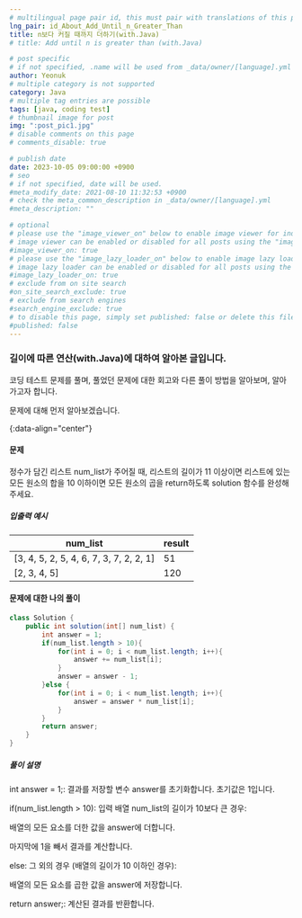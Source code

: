 ```yaml
---
# multilingual page pair id, this must pair with translations of this page. (This name must be unique)
lng_pair: id_About_Add_Until_n_Greater_Than
title: n보다 커질 때까지 더하기(with.Java)
# title: Add until n is greater than (with.Java)

# post specific
# if not specified, .name will be used from _data/owner/[language].yml
author: Yeonuk
# multiple category is not supported
category: Java
# multiple tag entries are possible
tags: [java, coding test]
# thumbnail image for post
img: ":post_pic1.jpg"
# disable comments on this page
# comments_disable: true

# publish date
date: 2023-10-05 09:00:00 +0900
# seo
# if not specified, date will be used.
#meta_modify_date: 2021-08-10 11:32:53 +0900
# check the meta_common_description in _data/owner/[language].yml
#meta_description: ""

# optional
# please use the "image_viewer_on" below to enable image viewer for individual pages or posts (_posts/ or [language]/_posts folders).
# image viewer can be enabled or disabled for all posts using the "image_viewer_posts: true" setting in _data/conf/main.yml.
#image_viewer_on: true
# please use the "image_lazy_loader_on" below to enable image lazy loader for individual pages or posts (_posts/ or [language]/_posts folders).
# image lazy loader can be enabled or disabled for all posts using the "image_lazy_loader_posts: true" setting in _data/conf/main.yml.
#image_lazy_loader_on: true
# exclude from on site search
#on_site_search_exclude: true
# exclude from search engines
#search_engine_exclude: true
# to disable this page, simply set published: false or delete this file
#published: false
---
```


<!-- outline-start -->

### 길이에 따른 연산(with.Java)에 대하여 알아본 글입니다.

코딩 테스트 문제를 풀며, 풀었던 문제에 대한 회고와 다른 풀이 방법을 알아보며, 알아가고자 합니다.

문제에 대해 먼저 알아보겠습니다.

{:data-align="center"}

<!-- outline-end -->

#### 문제

정수가 담긴 리스트 num_list가 주어질 때, 리스트의 길이가 11 이상이면 리스트에 있는 모든 원소의 합을 10 이하이면 모든 원소의 곱을 return하도록 solution 함수를 완성해주세요.

##### 입출력 예시

| num_list                                | result |
| --------------------------------------- | ------ |
| [3, 4, 5, 2, 5, 4, 6, 7, 3, 7, 2, 2, 1] | 51     |
| [2, 3, 4, 5]                            | 120    |

<!-- | start_num | end_num | result |
| --------- | ------- | ------ |
| 10        | 3       | 0      | -->

#### 문제에 대한 나의 풀이

```java
class Solution {
    public int solution(int[] num_list) {
        int answer = 1;
        if(num_list.length > 10){
            for(int i = 0; i < num_list.length; i++){
                answer += num_list[i];
            }
            answer = answer - 1;
        }else {
            for(int i = 0; i < num_list.length; i++){
                answer = answer * num_list[i];
            }
        }
        return answer;
    }
}
```

##### 풀이 설명

int answer = 1;: 결과를 저장할 변수 answer를 초기화합니다. 초기값은 1입니다.

if(num_list.length > 10): 입력 배열 num_list의 길이가 10보다 큰 경우:

배열의 모든 요소를 더한 값을 answer에 더합니다.

마지막에 1을 빼서 결과를 계산합니다.

else: 그 외의 경우 (배열의 길이가 10 이하인 경우):

배열의 모든 요소를 곱한 값을 answer에 저장합니다.

return answer;: 계산된 결과를 반환합니다.
